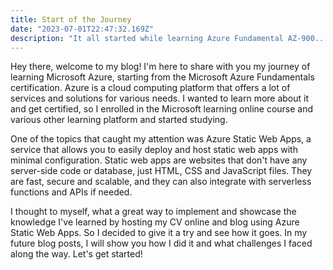 ```yaml
---
title: Start of the Journey
date: "2023-07-01T22:47:32.169Z"
description: "It all started while learning Azure Fundamental AZ-900..."
---
```


Hey there, welcome to my blog! I'm here to share with you my journey of learning Microsoft Azure, starting from the Microsoft Azure Fundamentals certification. Azure is a cloud computing platform that offers a lot of services and solutions for various needs. I wanted to learn more about it and get certified, so I enrolled in the Microsoft learning online course and various other learning platform and started studying.

One of the topics that caught my attention was Azure Static Web Apps, a service that allows you to easily deploy and host static web apps with minimal configuration. Static web apps are websites that don't have any server-side code or database, just HTML, CSS and JavaScript files. They are fast, secure and scalable, and they can also integrate with serverless functions and APIs if needed.

I thought to myself, what a great way to implement and showcase the knowledge I've learned by hosting my CV online and blog using Azure Static Web Apps. So I decided to give it a try and see how it goes. In my future blog posts, I will show you how I did it and what challenges I faced along the way. Let's get started!
